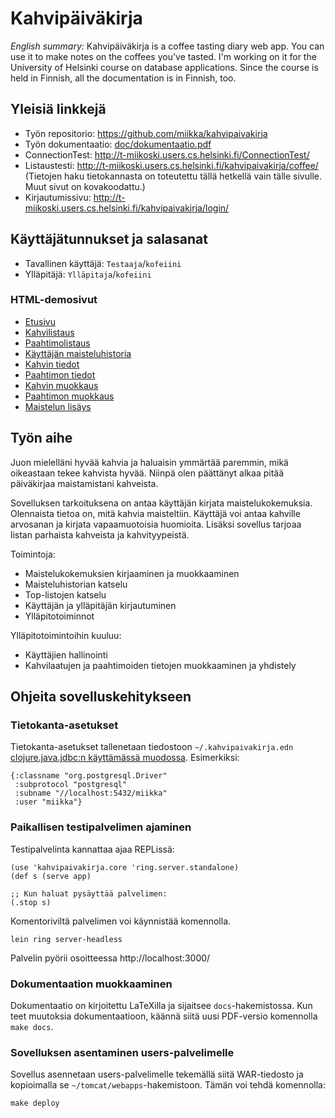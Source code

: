 # Kahvipäiväkirja

*English summary:* Kahvipäiväkirja is a coffee tasting diary web app. You can
use it to make notes on the coffees you've tasted. I'm working on it for the
University of Helsinki course on database applications. Since the course is
held in Finnish, all the documentation is in Finnish, too.

## Yleisiä linkkejä

* Työn repositorio: https://github.com/miikka/kahvipaivakirja
* Työn dokumentaatio: [doc/dokumentaatio.pdf][docs]
* ConnectionTest: http://t-miikoski.users.cs.helsinki.fi/ConnectionTest/
* Listaustesti: http://t-miikoski.users.cs.helsinki.fi/kahvipaivakirja/coffee/ (Tietojen haku tietokannasta on toteutettu tällä hetkellä vain tälle sivulle. Muut sivut on kovakoodattu.)
* Kirjautumissivu: http://t-miikoski.users.cs.helsinki.fi/kahvipaivakirja/login/

## Käyttäjätunnukset ja salasanat

* Tavallinen käyttäjä: `Testaaja`/`kofeiini`
* Ylläpitäjä: `Ylläpitaja`/`kofeiini`

### HTML-demosivut

* [Etusivu](http://t-miikoski.users.cs.helsinki.fi/kahvipaivakirja/)
* [Kahvilistaus](http://t-miikoski.users.cs.helsinki.fi/kahvipaivakirja/coffee/)
* [Paahtimolistaus](http://t-miikoski.users.cs.helsinki.fi/kahvipaivakirja/roastery/)
* [Käyttäjän maisteluhistoria](http://t-miikoski.users.cs.helsinki.fi/kahvipaivakirja/user/)
* [Kahvin tiedot](http://t-miikoski.users.cs.helsinki.fi/kahvipaivakirja/coffee/1/)
* [Paahtimon tiedot](http://t-miikoski.users.cs.helsinki.fi/kahvipaivakirja/roastery/1/)
* [Kahvin muokkaus](http://t-miikoski.users.cs.helsinki.fi/coffee/1/edit/)
* [Paahtimon muokkaus](http://t-miikoski.users.cs.helsinki.fi/kahvipaivakirja/roastery/1/edit/)
* [Maistelun lisäys](http://t-miikoski.users.cs.helsinki.fi/kahvipaivakirja/coffee/1/edit/)

[docs]: https://github.com/miikka/kahvipaivakirja/blob/master/doc/dokumentaatio.pdf?raw=true


## Työn aihe

Juon mielelläni hyvää kahvia ja haluaisin ymmärtää paremmin, mikä
oikeastaan tekee kahvista hyvää. Niinpä olen päättänyt alkaa pitää
päiväkirjaa maistamistani kahveista.

Sovelluksen tarkoituksena on antaa käyttäjän kirjata
maistelukokemuksia. Olennaista tietoa on, mitä kahvia
maisteltiin. Käyttäjä voi antaa kahville arvosanan ja kirjata
vapaamuotoisia huomioita. Lisäksi sovellus tarjoaa listan parhaista
kahveista ja kahvityypeistä.

Toimintoja:

* Maistelukokemuksien kirjaaminen ja muokkaaminen
* Maisteluhistorian katselu
* Top-listojen katselu
* Käyttäjän ja ylläpitäjän kirjautuminen
* Ylläpitotoiminnot

Ylläpitotoimintoihin kuuluu:

* Käyttäjien hallinointi
* Kahvilaatujen ja paahtimoiden tietojen muokkaaminen ja yhdistely


## Ohjeita sovelluskehitykseen

### Tietokanta-asetukset

Tietokanta-asetukset tallenetaan tiedostoon `~/.kahvipaivakirja.edn`
[clojure.java.jdbc:n käyttämässä muodossa][db-spec]. Esimerkiksi:

    {:classname "org.postgresql.Driver"
     :subprotocol "postgresql"
     :subname "//localhost:5432/miikka"
     :user "miikka"}

[db-spec]: http://clojure-doc.org/articles/ecosystem/java_jdbc/home.html#setting-up-a-data-source


### Paikallisen testipalvelimen ajaminen

Testipalvelinta kannattaa ajaa REPLissä:

	(use 'kahvipaivakirja.core 'ring.server.standalone)
	(def s (serve app)

	;; Kun haluat pysäyttää palvelimen:
	(.stop s)

Komentoriviltä palvelimen voi käynnistää komennolla.

    lein ring server-headless

Palvelin pyörii osoitteessa http://localhost:3000/


### Dokumentaation muokkaaminen

Dokumentaatio on kirjoitettu LaTeXilla ja sijaitsee `docs`-hakemistossa. Kun
teet muutoksia dokumentaatioon, käännä siitä uusi PDF-versio komennolla `make
docs`.


### Sovelluksen asentaminen users-palvelimelle

Sovellus asennetaan users-palvelimelle tekemällä siitä WAR-tiedosto ja
kopioimalla se `~/tomcat/webapps`-hakemistoon. Tämän voi tehdä komennolla:

    make deploy
